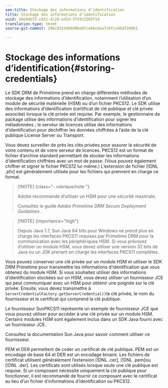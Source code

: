 ```yaml
---
seo-title: Stockage des informations d’identification
title: Stockage des informations d’identification
uuid: a9e9db72-c921-4c28-ad1d-3fd3c2283f14
translation-type: tm+mt
source-git-commit: 29bc8323460d9be0fce66cbea7c6fce46df20d61

---
```



# Stockage des informations d’identification{#storing-credentials}

Le SDK DRM de Primetime prend en charge différentes méthodes de stockage des informations d’identification, notamment l’utilisation d’un module de sécurité matérielle (HSM) ou d’un fichier PKCS12. Le SDK utilise des informations d’identification (certificat de clé publique et clé privée associée) lorsque la clé privée est requise. Par exemple, le gestionnaire de package utilise des informations d’identification pour signer les métadonnées ; le serveur de licences utilise des informations d’identification pour déchiffrer les données chiffrées à l’aide de la clé publique License Server ou Transport.

Vous devez surveiller de près les clés privées pour assurer la sécurité de votre contenu et de votre serveur de licences. PKCS12 est un format de fichier d’archive standard permettant de stocker les informations d’identification chiffrées avec un mot de passe. (Vous pouvez également chiffrer et signer le fichier PKCS12 lui-même.) L’extension de fichier [!DNL .pfx] est généralement utilisée pour les fichiers qui prennent en charge ce format.

>[!NOTE] {class=&quot;- rubrique/note &quot;}
>
>Adobe recommande d’utiliser un HSM pour une sécurité maximale.
>
>Consultez le guide *Adobe Primetime DRM Secure Deployment Guidelines* .

>[!NOTE] {importance=&quot;high&quot;}
>
>Depuis Java 1.7, Sun Java 64 bits pour Windows ne prend plus en charge les interfaces PKCS11 requises par Primetime DRM pour la communication avec les périphériques HSM. Si vous prévoyez d’utiliser un module HSM, vous devez utiliser une version 32 bits de Java ou un JDK prenant en charge les interfaces PKCS11 complètes.

Vous pouvez conserver une clé privée sur un module HSM et utiliser le SDK DRM Primetime pour transmettre les informations d’identification que vous obtenez du module HSM. Si vous souhaitez utiliser des informations d’identification stockées sur un HSM, vous devez utiliser un fournisseur JCE qui peut communiquer avec un HSM pour obtenir une poignée sur la clé privée. Ensuite, vous devez transmettre à `ServerCredentialFactory.getServerCredential()`la clé privée, le nom du fournisseur et le certificat qui comprend la clé publique.

Le fournisseur SunPKCS11 représente un exemple de fournisseur JCE que vous pouvez utiliser pour accéder à une clé privée sur un module HSM. Certains modules HSM sont également inclus dans un SDK Java fourni avec un fournisseur JCE.

Consultez la documentation Sun Java pour savoir comment utiliser ce fournisseur.

PEM et DER permettent de coder un certificat de clé publique. PEM est un encodage de base 64 et DER est un encodage binaire. Les fichiers de certificat utilisent généralement l’extension [!DNL .cer], [!DNL .pem]ou [!DNL .der]. Les certificats sont utilisés lorsque seule une clé publique est requise. Si un composant nécessite uniquement la clé publique pour fonctionner, il est recommandé de fournir ce composant avec le certificat au lieu d’un fichier d’informations d’identification ou PKCS12.
